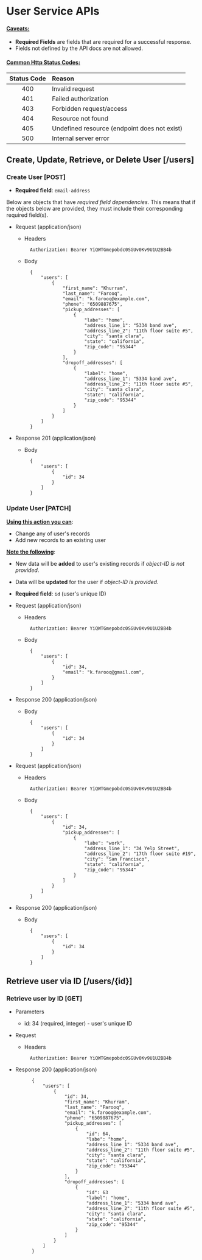 # User Service APIs

#### <u>Caveats:</u>
- **Required Fields** are fields that are required for a successful response.
- Fields not defined by the API docs are not allowed.

#### <u>Common Http Status Codes:</u>

| Status Code   | Reason |
| :-------------: |:-------------|
| 400           | Invalid request |
| 401           | Failed authorization |
| 403           | Forbidden request/access |
| 404           | Resource not found |
| 405           | Undefined resource (endpoint does not exist) |
| 500           | Internal server error |

## Create, Update, Retrieve, or Delete User [/users]

### Create User [POST]

- **Required field**: `email-address`

Below are objects that have _required field dependencies_. This means that if the
objects below are provided, they must include their corresponding required field(s).


+ Request (application/json)

    + Headers
        
            Authorization: Bearer YiQWTGmepobdc0SGUv0Kv9U1U2BB4b
    
    + Body
    
            {
                "users": [
                    {
                        "first_name": "Khurram",
                        "last_name": "Farooq",
                        "email": "k.farooq@example.com",
                        "phone": "6509887675",
                        "pickup_addresses": [
                            {
                                "labe": "home",
                                "address_line_1": "5334 band ave",
                                "address_line_2": "11th floor suite #5",
                                "city": "santa clara",
                                "state": "california",
                                "zip_code": "95344"
                            }
                        ],
                        "dropoff_addresses": [
                            {
                                "label": "home",
                                "address_line_1": "5334 band ave",
                                "address_line_2": "11th floor suite #5",
                                "city": "santa clara",
                                "state": "california",
                                "zip_code": "95344"
                            }
                        ] 
                    }
                ]
            }

+ Response 201 (application/json)

    + Body
    
            {
                "users": [
                    {
                        "id": 34
                    }
                ]
            }

### Update User [PATCH]

**<u>Using this action you can</u>**:
- Change any of user's records
- Add new records to an existing user

**<u>Note the following</u>**:
- New data will be **added** to user's existing records if _object-ID is not provided_.
- Data will be **updated** for the user if _object-ID is provided_.

- **Required field**: `id` (user's unique ID)

+ Request (application/json)

    + Headers
        
            Authorization: Bearer YiQWTGmepobdc0SGUv0Kv9U1U2BB4b
    
    + Body
        
            {
                "users": [
                    {
                        "id": 34,
                        "email": "k.farooq@gmail.com",
                    }
                ]
            }
     
+ Response 200 (application/json)

    + Body
            
            {
                "users": [
                    {
                        "id": 34
                    }
                ]
            }

+ Request (application/json)

    + Headers
        
            Authorization: Bearer YiQWTGmepobdc0SGUv0Kv9U1U2BB4b
    
    + Body
        
            {
                "users": [
                    {
                        "id": 34,
                        "pickup_addresses": [
                            {
                                "labe": "work",
                                "address_line_1": "34 Yelp Street",
                                "address_line_2": "17th floor suite #19",
                                "city": "San Francisco",
                                "state": "california",
                                "zip_code": "95344"
                            }
                        ]
                    }
                ]
            }
     
+ Response 200 (application/json)

    + Body
            
            {
                "users": [
                    {
                        "id": 34
                    }
                ]
            }

## Retrieve user via ID [/users/{id}]

### Retrieve user by ID [GET]

+ Parameters

    + id: 34 (required, integer) - user's unique ID

+ Request
    
    + Headers
        
            Authorization: Bearer YiQWTGmepobdc0SGUv0Kv9U1U2BB4b

+ Response 200 (application/json)


            {
                "users": [
                    {
                        "id": 34,
                        "first_name": "Khurram",
                        "last_name": "Farooq",
                        "email": "k.farooq@example.com",
                        "phone": "6509887675",
                        "pickup_addresses": [
                            {
                                "id": 64,
                                "labe": "home",
                                "address_line_1": "5334 band ave",
                                "address_line_2": "11th floor suite #5",
                                "city": "santa clara",
                                "state": "california",
                                "zip_code": "95344"
                            }
                        ],
                        "dropoff_addresses": [
                            {
                                "id": 63
                                "label": "home",
                                "address_line_1": "5334 band ave",
                                "address_line_2": "11th floor suite #5",
                                "city": "santa clara",
                                "state": "california",
                                "zip_code": "95344"
                            }
                        ] 
                    }
                ]
            }
